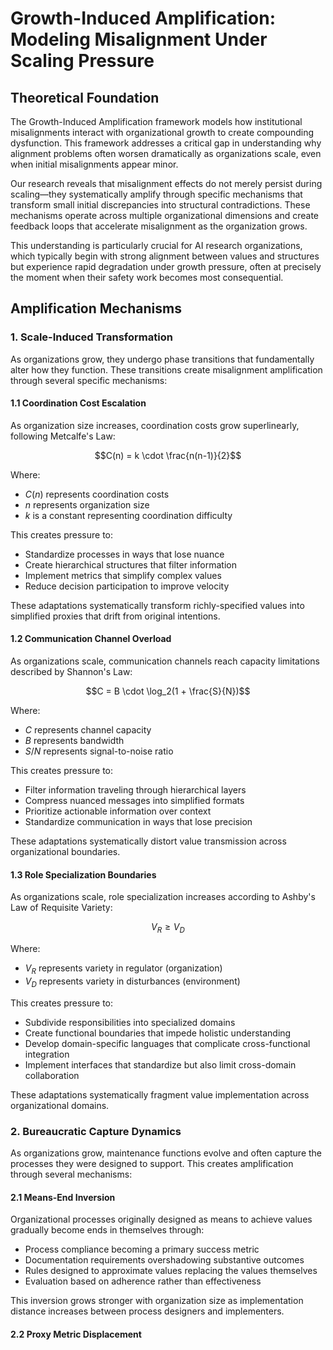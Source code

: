 # Growth-Induced Amplification: Modeling Misalignment Under Scaling Pressure

## Theoretical Foundation

The Growth-Induced Amplification framework models how institutional misalignments interact with organizational growth to create compounding dysfunction. This framework addresses a critical gap in understanding why alignment problems often worsen dramatically as organizations scale, even when initial misalignments appear minor.

Our research reveals that misalignment effects do not merely persist during scaling—they systematically amplify through specific mechanisms that transform small initial discrepancies into structural contradictions. These mechanisms operate across multiple organizational dimensions and create feedback loops that accelerate misalignment as the organization grows.

This understanding is particularly crucial for AI research organizations, which typically begin with strong alignment between values and structures but experience rapid degradation under growth pressure, often at precisely the moment when their safety work becomes most consequential.

## Amplification Mechanisms

### 1. Scale-Induced Transformation

As organizations grow, they undergo phase transitions that fundamentally alter how they function. These transitions create misalignment amplification through several specific mechanisms:

#### 1.1 Coordination Cost Escalation

As organization size increases, coordination costs grow superlinearly, following Metcalfe's Law:

$$C(n) = k \cdot \frac{n(n-1)}{2}$$

Where:
- $C(n)$ represents coordination costs
- $n$ represents organization size
- $k$ is a constant representing coordination difficulty

This creates pressure to:
- Standardize processes in ways that lose nuance
- Create hierarchical structures that filter information
- Implement metrics that simplify complex values
- Reduce decision participation to improve velocity

These adaptations systematically transform richly-specified values into simplified proxies that drift from original intentions.

#### 1.2 Communication Channel Overload

As organizations scale, communication channels reach capacity limitations described by Shannon's Law:

$$C = B \cdot \log_2(1 + \frac{S}{N})$$

Where:
- $C$ represents channel capacity
- $B$ represents bandwidth
- $S/N$ represents signal-to-noise ratio

This creates pressure to:
- Filter information traveling through hierarchical layers
- Compress nuanced messages into simplified formats
- Prioritize actionable information over context
- Standardize communication in ways that lose precision

These adaptations systematically distort value transmission across organizational boundaries.

#### 1.3 Role Specialization Boundaries

As organizations scale, role specialization increases according to Ashby's Law of Requisite Variety:

$$V_R \geq V_D$$

Where:
- $V_R$ represents variety in regulator (organization)
- $V_D$ represents variety in disturbances (environment)

This creates pressure to:
- Subdivide responsibilities into specialized domains
- Create functional boundaries that impede holistic understanding
- Develop domain-specific languages that complicate cross-functional integration
- Implement interfaces that standardize but also limit cross-domain collaboration

These adaptations systematically fragment value implementation across organizational domains.

### 2. Bureaucratic Capture Dynamics

As organizations grow, maintenance functions evolve and often capture the processes they were designed to support. This creates amplification through several mechanisms:

#### 2.1 Means-End Inversion

Organizational processes originally designed as means to achieve values gradually become ends in themselves through:

- Process compliance becoming a primary success metric
- Documentation requirements overshadowing substantive outcomes
- Rules designed to approximate values replacing the values themselves
- Evaluation based on adherence rather than effectiveness

This inversion grows stronger with organization size as implementation distance increases between process designers and implementers.

#### 2.2 Proxy Metric Displacement

